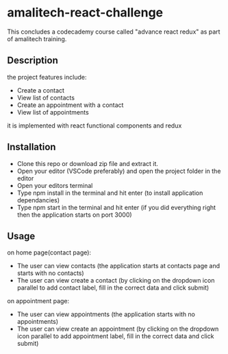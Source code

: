# amalitech-react-challenge

This concludes a codecademy course called "advance react redux" as part of amalitech training.

## Description

the project features include:

- Create a contact
- View list of contacts
- Create an appointment with a contact
- View list of appointments

it is implemented with react functional components and redux

## Installation

- Clone this repo or download zip file and extract it.
- Open your editor (VSCode preferably) and open the project folder in the editor
- Open your editors terminal
- Type npm install in the terminal and hit enter (to install application dependancies)
- Type npm start in the terminal and hit enter (if you did everything right then the application starts on port 3000)

## Usage

on home page(contact page):

- The user can view contacts (the application starts at contacts page and starts with no contacts)
- The user can view create a contact (by clicking on the dropdown icon parallel to add contact label, fill in the correct data and click submit)

on appointment page:

- The user can view appointments (the application starts with no appointments)
- The user can view create an appointment (by clicking on the dropdown icon parallel to add appointment label, fill in the correct data and click submit)

